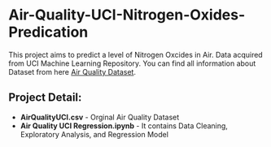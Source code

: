 # Air-Quality-UCI-Nitrogen-Oxides-Predication

This project aims to predict a level of Nitrogen Oxcides in Air. Data acquired from UCI Machine Learning Repository. You can find all information about Dataset from here [Air Quality Dataset](http://archive.ics.uci.edu/ml/datasets/air+quality).

## Project Detail:

* **AirQualityUCI.csv** - Orginal Air Quality Dataset
* **Air Quality UCI Regression.ipynb** - It contains Data Cleaning, Exploratory Analysis, and Regression Model
